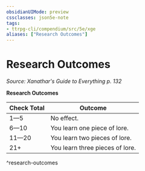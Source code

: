 ```yaml
---
obsidianUIMode: preview
cssclasses: json5e-note
tags:
- ttrpg-cli/compendium/src/5e/xge
aliases: ["Research Outcomes"]
---
```

# Research Outcomes
*Source: Xanathar's Guide to Everything p. 132* 

**Research Outcomes**

| Check Total | Outcome |
|-------------|---------|
| 1—5 | No effect. |
| 6—10 | You learn one piece of lore. |
| 11—20 | You learn two pieces of lore. |
| 21+ | You learn three pieces of lore. |
^research-outcomes